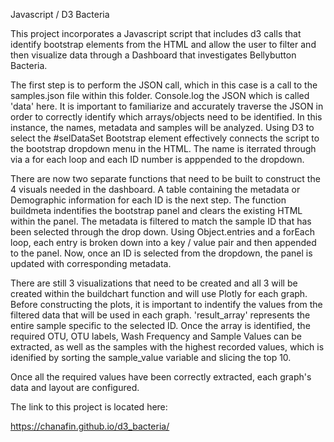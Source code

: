 Javascript / D3 Bacteria 

This project incorporates a Javascript script that includes d3 calls that identify bootstrap elements from the HTML and allow the user to filter and then visualize data through a Dashboard that investigates Bellybutton Bacteria.

The first step is to perform the JSON call, which in this case is a call to the samples.json file within this folder. Console.log the JSON which is called 'data' here. It is important to familiarize and accurately traverse the  JSON in order to correctly identify which arrays/objects need to be identified. In this instance, the names, metadata and samples will be analyzed. Using D3 to select the #selDataSet Bootstrap element effectively connects the script to the bootstrap dropdown menu in the HTML. The name is iterrated through via a for each loop and each ID number is apppended to the dropdown. 

 There are now two separate functions that need to be built to construct the 4 visuals needed in the dashboard. A table containing the metadata or Demographic information for each ID is the next step. The function buildmeta indentifies the bootstrap panel and clears the existing HTML within the panel. The metadata is filtered to match the sample ID that has been selected through the drop down. Using Object.entries and a forEach loop, each entry is broken down into a key / value pair and then appended to the panel. Now, once an ID is selected from the dropdown, the panel is updated with corresponding metadata.

 There are still 3 visualizations that need to be created and all 3 will be created within the buildchart function and will use Plotly for each graph. Before constructing the plots, it is important to indentify the values from the filtered data that will be used in each graph. 'result_array' represents the entire sample specific to the selected ID. Once the array is identified, the required OTU, OTU labels, Wash Frequency and Sample Values can be extracted, as well as the samples with the highest recorded values, which is idenified by sorting the sample_value variable and slicing the top 10. 

 Once all the required values have been correctly extracted, each graph's data and layout are configured.

The link to this project is located here: 

https://chanafin.github.io/d3_bacteria/

